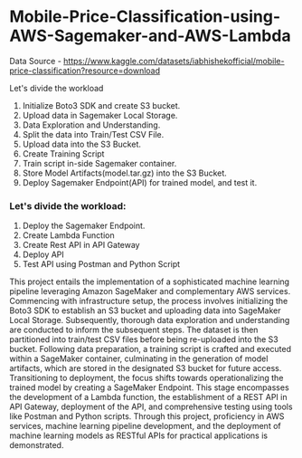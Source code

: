 # Mobile-Price-Classification-using-AWS-Sagemaker-and-AWS-Lambda

Data Source - https://www.kaggle.com/datasets/iabhishekofficial/mobile-price-classification?resource=download

Let's divide the workload
1. Initialize Boto3 SDK and create S3 bucket. 
2. Upload data in Sagemaker Local Storage. 
3. Data Exploration and Understanding.
4. Split the data into Train/Test CSV File. 
5. Upload data into the S3 Bucket.
6. Create Training Script
7. Train script in-side Sagemaker container. 
8. Store Model Artifacts(model.tar.gz) into the S3 Bucket. 
9. Deploy Sagemaker Endpoint(API) for trained model, and test it.


### Let's divide the workload:

1. Deploy the Sagemaker Endpoint.
2. Create Lambda Function
3. Create Rest API in API Gateway
4. Deploy API
5. Test API using Postman and Python Script


This project entails the implementation of a sophisticated machine learning pipeline leveraging Amazon SageMaker and complementary AWS services. Commencing with infrastructure setup, the process involves initializing the Boto3 SDK to establish an S3 bucket and uploading data into SageMaker Local Storage. Subsequently, thorough data exploration and understanding are conducted to inform the subsequent steps. The dataset is then partitioned into train/test CSV files before being re-uploaded into the S3 bucket. Following data preparation, a training script is crafted and executed within a SageMaker container, culminating in the generation of model artifacts, which are stored in the designated S3 bucket for future access. Transitioning to deployment, the focus shifts towards operationalizing the trained model by creating a SageMaker Endpoint. This stage encompasses the development of a Lambda function, the establishment of a REST API in API Gateway, deployment of the API, and comprehensive testing using tools like Postman and Python scripts. Through this project, proficiency in AWS services, machine learning pipeline development, and the deployment of machine learning models as RESTful APIs for practical applications is demonstrated.
